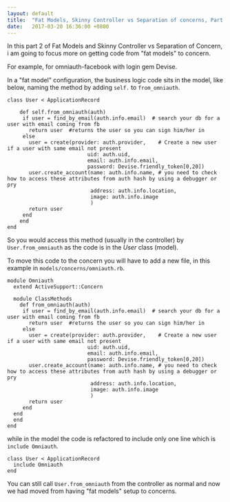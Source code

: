 ```yaml
---
layout: default
title:  "Fat Models, Skinny Controller vs Separation of concerns, Part 2"
date:   2017-03-20 16:36:00 +0800
---
```

In this part 2 of Fat Models and Skinny Controller vs Separation of Concern, i am going to focus more on getting code from "fat models" to concern.

For example, for omniauth-facebook with login gem Devise.

In a "fat model" configuration, the business logic code sits in the model, like below, naming the method by adding `self.` to `from_omniauth`.

```
class User < ApplicationRecord

    def self.from_omniauth(auth)
     if user = find_by_email(auth.info.email)  # search your db for a user with email coming from fb
       return user  #returns the user so you can sign him/her in
     else
       user = create(provider: auth.provider,    # Create a new user if a user with same email not present
                          uid: auth.uid,
                          email: auth.info.email,
                          password: Devise.friendly_token[0,20])
       user.create_account(name: auth.info.name, # you need to check how to access these attributes from auth hash by using a debugger or pry
                           address: auth.info.location,
                           image: auth.info.image
                           )
       return user
     end
    end
end
```

So you would access this method (usually in the controller) by `User.from_omniauth` as the code is in the *User* class (model).

To move this code to the concern you will have to add a new file, in this example in `models/concerns/omniauth.rb`.

```
module Omniauth
  extend ActiveSupport::Concern

  module ClassMethods
    def from_omniauth(auth)
     if user = find_by_email(auth.info.email)  # search your db for a user with email coming from fb
       return user  #returns the user so you can sign him/her in
     else
       user = create(provider: auth.provider,    # Create a new user if a user with same email not present
                          uid: auth.uid,
                          email: auth.info.email,
                          password: Devise.friendly_token[0,20])
       user.create_account(name: auth.info.name, # you need to check how to access these attributes from auth hash by using a debugger or pry
                           address: auth.info.location,
                           image: auth.info.image
                           )
       return user
     end
  end
  end
end

```

while in the model the code is refactored to include only one line which is `include Omniauth`.

```
class User < ApplicationRecord
  include Omniauth
end

```

You can still call `User.from_omniauth` from the controller as normal and now we had moved from having "fat models" setup to concerns.
